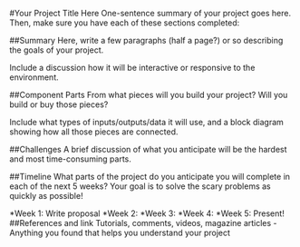 #Your Project Title Here
One-sentence summary of your project goes here. Then, make sure you have each of these sections completed:

##Summary
Here, write a few paragraphs (half a page?) or so describing the goals of your project.

Include a discussion how it will be interactive or responsive to the environment.

##Component Parts
From what pieces will you build your project? Will you build or buy those pieces?

Include what types of inputs/outputs/data it will use, and a block diagram showing how all those pieces are connected.

##Challenges
A brief discussion of what you anticipate will be the hardest and most time-consuming parts.

##Timeline
What parts of the project do you anticipate you will complete in each of the next 5 weeks? Your goal is to solve the scary problems as quickly as possible!

*Week 1: Write proposal
*Week 2:
*Week 3:
*Week 4:
*Week 5: Present!
##References and link
Tutorials, comments, videos, magazine articles - Anything you found that helps you understand your project
